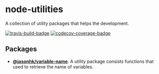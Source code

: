 node-utilities
==============

A collection of utility packages that helps the development.

[![travis-build-badge]][travis-build] [![codecov-coverage-badge]][codecov-coverage]

## Packages

* [__@jasonhk/variable-name__][@jasonhk/variable-name:readme]: A utility package consists functions that used to retrieve the name of variables.

[travis-build]: https://travis-ci.com/JasonHK/node-utilities "Repository's Travis CI Page"
[travis-build-badge]: https://img.shields.io/travis/com/JasonHK/node-utilities?style=flat-square "Repository's Build Status"

[codecov-coverage]: https://codecov.io/gh/JasonHK/node-utilities "Repository's Codecov Page"
[codecov-coverage-badge]: https://img.shields.io/codecov/c/github/JasonHK/node-utilities?style=flat-square "Repository's Code Coverage"

[@jasonhk/variable-name:readme]: packages/variable-name/README.md "More information about @jasonhk/variable-name"

